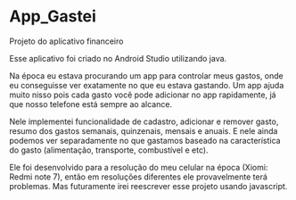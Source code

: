 # App_Gastei
Projeto do aplicativo financeiro

Esse aplicativo foi criado no Android Studio utilizando java.

Na época eu estava procurando um app para controlar meus gastos, onde eu conseguisse ver exatamente no que eu estava gastando. Um app ajuda muito nisso pois
cada gasto você pode adicionar no app rapidamente, já que nosso telefone está sempre ao alcance.

Nele implementei funcionalidade de cadastro, adicionar e remover gasto, resumo dos gastos semanais, quinzenais, mensais e anuais. E nele ainda podemos ver separadamente
no que gastamos baseado na característica do gasto (alimentação, transporte, combustível e etc).

Ele foi desenvolvido para a resolução do meu celular na época (Xiomi: Redmi note 7), então em resoluções diferentes ele provavelmente terá problemas. Mas futuramente
irei reescrever esse projeto usando javascript.

